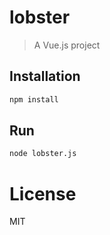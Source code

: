 # lobster

> A Vue.js project

## Installation

``` bash
npm install
```

## Run

``` bash
node lobster.js
```

# License

MIT
